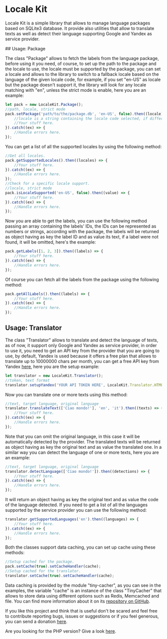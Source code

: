 # Locale Kit

Locale Kit is a simple library that allows to manage language packages based on SQLite3 database. It provide also utilities that allow to translate texts as well as detect their language supporting Google and Yandex as service provider.

## Usage: Package

The class "Package" allows to fetch the labels from the language package, before using it you need, of course, to set up the path to the package and the locale to use, the locale must be supported by the package, you can set a locale and allows to the library to switch to a fallback locale based on the language of the given locale code, for example, if you set "en-US" as locale but the package doesn't support it, the library will look for any locale matching with "en", unless the strict mode is enable, here you are an example:

````javascript
let pack = new LocaleKit.Package();
//path, locale, strict mode
pack.setPackage('path/to/the/package.db', 'en-US', false).then((locale) => {
	//locale is a string containing the locale code selected, if different by the given code, it means that a fallback locale has been picked.
	//Your stuff here.
}).catch((ex) => {
	//Handle errors here.
});
````

You can get a list of all the supported locales by using the following method:

````javascript
//Get all locales.
pack.getSupportedLocales().then((locales) => {
	//Your stuff here.
}).catch((ex) => {
	//Handle errors here.
});
//Check for a specific locale support.
//locale, strict mode
pack.isLocaleSupported('en-US', false).then((value) => {
	//Your stuff here.
}).catch((ex) => {
	//Handle errors here.
});
````

Now you are able to get the labels, you can use the following method passing an array containing the labels' IDs, the IDs can be represented as numbers or strings, according with the package, the labels will be returned as object having as key the label ID and as value its text, if a label were not found, it will be omitted, here's the example:

````javascript
pack.getLabels([1, 2, 3]).then((labels) => {
	//Your stuff here.
}).catch((ex) => {
	//Handle errors here.
});
````

Of course you can fetch all the labels from the package using the following method:

````javascript
pack.getAllLabels().then((labels) => {
	//Your stuff here.
}).catch((ex) => {
	//Handle errors here.
});
````

## Usage: Translator

The class "Translator" allows to translate and detect the language of texts, as of now, it support only Google and Yandex as service provider, in order to use it, you need to get an API key from the provider that you are going to use, by default, Yandex is used because it offers a free plan that allows to translate up to 10000000 chars per month, you can get a free API key from Yandex [here](https://translate.yandex.com/developers), here you are the setup example:

````javascript
let translator = new LocaleKit.Translator();
//token, text format
translator.setupYandex('YOUR API TOKEN HERE', LocaleKit.Translator.HTML);
````

Now you can translate one or more texts using this method:

````javascript
//text, target language, original language
translator.translateText(['Ciao mondo!'], 'en', 'it').then((texts) => {
	//Your stuff here.
}).catch((ex) => {
	//Handle errors here.
});
````

Note that you can omit the original language, in this case it will be automatically detected by the provider. The translated texts will be returned as object having as key the original text and as value the translated one. In a similar way you can detect the language of one or more texts, here you are an example:

````javascript
//text, target language, original language
translator.detectLanguage(['Ciao mondo!']).then((detections) => {
	//Your stuff here.
}).catch((ex) => {
	//Handle errors here.
});
````

It will return an object having as key the original text and as value the code of the language detected. If you need to get a list of all the languages supported by the service provider you can use the following method:

````javascript
translator.getSupportedLanguages('en').then((languages) => {
	//Your stuff here.
}).catch((ex) => {
	//Handle errors here.
});
````

Both the classes support data caching, you can set up cache using these methods:

````javascript
//Setup cached for the package.
pack.setCache(true).setCacheHandler(cache);
//Setup cached for the translator.
translator.setCache(true).setCacheHandler(cache);
````

Data caching is provided by the module "tiny-cacher", as you can see in the examples, the variable "cache" is an instance of the class "TinyCacher" that allows to store data using different options such as Redis, Memcached and file. You can find more information about it on its [repository on GitHub](https://github.com/RyanJ93/tiny-cacher).

If you like this project and think that is useful don't be scared and feel free to contribute reporting bugs, issues or suggestions or if you feel generous, you can send a donation [here](https://www.enricosola.com/about#donations).

Are you looking for the PHP version? Give a look [here](https://github.com/RyanJ93/php-locale-kit).